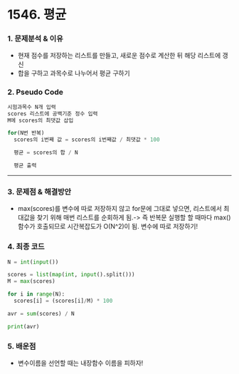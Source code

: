 # 1546. 평균

### 1. 문제분석 & 이유

- 현재 점수를 저장하는 리스트를 만들고, 새로운 점수로 계산한 뒤 해당 리스트에 갱신
- 합을 구하고 과목수로 나누어서 평균 구하기

### 2. Pseudo Code

```python
시험과목수 N개 입력
scores 리스트에 공백기준 정수 입력
M에 scores의 최댓값 삽입

for(N번 반복)
  scores의 i번째 값 = scores의 i번째값 / 최댓값 * 100

  평균 = scores의 합 / N

  평균 출력
```

---

### 3. 문제점 & 해결방안

- max(scores)를 변수에 따로 저장하지 않고 for문에 그대로 넣으면, 리스트에서 최대값을 찾기 위해 매번 리스트를 순회하게 됨.-> 즉 반복문 실행할 할 때마다 max()함수가 호출되므로 시간복잡도가 O(N^2)이 됨. 변수에 따로 저장하기!

### 4. 최종 코드

```python
N = int(input())

scores = list(map(int, input().split()))
M = max(scores)

for i in range(N):
  scores[i] = (scores[i]/M) * 100

avr = sum(scores) / N

print(avr)
```

### 5. 배운점

- 변수이름을 선언할 때는 내장함수 이름을 피하자!
